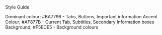 Style Guide

Dominant colour; #BA7796 - Tabs, Buttons, Important information
Accent Colour; #AF877B - Current Tab, Subtitles, Secondary Information boxes
Background; #F5ECE5 - Background colours
